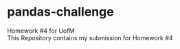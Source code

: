 # pandas-challenge
Homework #4 for UofM<br />
This Repository contains my submission for Homework #4
